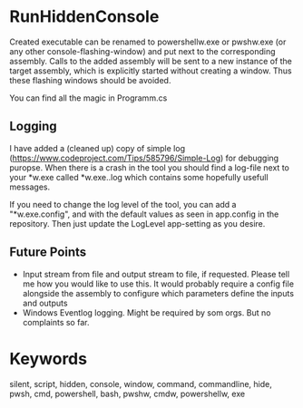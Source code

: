 # RunHiddenConsole
Created executable can be renamed to powershellw.exe or pwshw.exe (or any other console-flashing-window) 
and put next to the corresponding assembly. Calls to the added assembly will be sent to a new instance of 
the target assembly, which is explicitly started without creating a window. Thus these flashing windows 
should be avoided.

You can find all the magic in Programm.cs
## Logging
I have added a (cleaned up) copy of simple log (https://www.codeproject.com/Tips/585796/Simple-Log) for 
debugging puropse. When there is a crash in the tool you should find a log-file next to your *w.exe called 
*w.exe.<date>.log which contains some hopefully usefull messages.

If you need to change the log level of the tool, you can add a "*w.exe.config", and with the default values 
as seen in app.config in the repository. Then just update the LogLevel app-setting as you desire.
## Future Points
- Input stream from file and output stream to file, if requested.
	Please tell me how you would like to use this. It would probably require a config file alongside the assembly to configure which parameters define the inputs and outputs
- Windows Eventlog logging.
	Might be required by som orgs. But no complaints so far.
	
# Keywords
silent, script, hidden, console, window, command, commandline, hide, pwsh, cmd, powershell, bash, pwshw, cmdw, powershellw, exe
